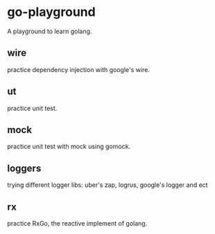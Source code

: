 # go-playground

A playground to learn golang.

## wire
practice dependency injection with google's wire.

## ut
practice unit test.

## mock
practice unit test with mock using gomock.

## loggers
trying different logger libs: uber's zap, logrus, google's logger and ect

## rx
practice RxGo, the reactive implement of golang. 